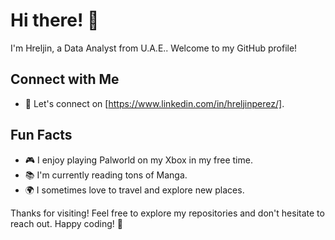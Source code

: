 # Hi there! 👋

I'm Hreljin, a Data Analyst from U.A.E.. Welcome to my GitHub profile!

## Connect with Me

- 💬 Let's connect on [https://www.linkedin.com/in/hreljinperez/].

## Fun Facts

- 🎮 I enjoy playing Palworld on my Xbox in my free time.
- 📚 I'm currently reading tons of Manga.
- 🌍 I sometimes love to travel and explore new places.

Thanks for visiting! Feel free to explore my repositories and don't hesitate to reach out. Happy coding! 🚀

<!---
hreljin/hreljin is a ✨ special ✨ repository because its `README.md` (this file) appears on your GitHub profile.
You can click the Preview link to take a look at your changes.
--->
